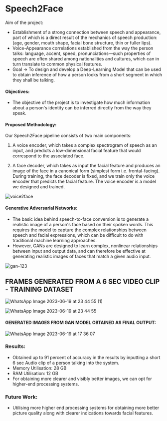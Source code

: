# Speech2Face

Aim of the project:
* Establishment of a strong connection between speech and appearance, part of which is a direct result of the mechanics of speech production: (age, gender, mouth shape, facial bone structure, thin or fuller lips).​ 
* Voice-Appearance correlations established from the way the person talks: language, accent, speed, pronunciations—such properties of speech are often shared among nationalities and cultures, which can in turn translate to common physical features.​ 
* Goal -> To design and develop a Deep-Learning Model that can be used to obtain inference of how a person looks from a short segment in which they shall be talking.​

#### Objectives:
* The objective of the project is to investigate how much information about a person's identity can be inferred directly from the way they speak.

#### Proposed Methodology:
​Our Speech2Face pipeline consists of two main components: ​

1) A voice encoder, which takes a complex spectrogram of speech as an input, and predicts a low-dimensional facial feature that would correspond to the associated face.​

2) A face decoder, which takes as input the facial feature and produces an image of the face in a canonical form (simplest form i.e. frontal-facing). During training, the face decoder is fixed, and we train only the voice encoder that predicts the facial feature. The voice encoder is a model we designed and trained.​

![voice2face](https://github.com/ss-shrishi2000/Speech2Face/assets/65821403/cdb808a1-9dad-4c37-b945-4ab8f41bf10d)

#### Generative Adversarial Networks:

* The basic idea behind speech-to-face conversion is to generate a realistic image of a person's face based on their spoken words. This requires the model to capture the complex relationships between speech and facial expressions, which can be difficult to do with traditional machine learning approaches.
* However, GANs are designed to learn complex, nonlinear relationships between input and output data, and can therefore be effective at generating realistic images of faces that match a given audio input.


![gan-123](https://github.com/ss-shrishi2000/Speech2Face/assets/65821403/41e33e3b-852f-4c63-a8c4-04bf2b2eac6a)

## FRAMES GENERATED FROM A 6 SEC VIDEO CLIP - TRAINING DATASET

![WhatsApp Image 2023-06-19 at 23 44 55 (1)](https://github.com/ss-shrishi2000/Speech2Face/assets/65821403/a93cfcfa-cb80-4943-973e-e427ccada80c)

![WhatsApp Image 2023-06-19 at 23 44 55](https://github.com/ss-shrishi2000/Speech2Face/assets/65821403/c83d338d-81e7-4a73-9412-48103d8d71e0)


#### GENERATED IMAGES FROM GAN MODEL OBTAINED AS FINAL OUTPUT:

![WhatsApp Image 2023-06-19 at 17 36 07](https://github.com/ss-shrishi2000/Speech2Face/assets/65821403/acd68f68-750e-4da8-9883-4e4de1847758)




### Results:

* Obtained up to 91 percent of accuracy in the results by inputting a short 6 sec Audio clip of a person talking into the system.
* Memory Utilisation: 28 GB
* RAM Utilisation: 12 GB
* For obtaining more clearer and visibly better images, we can opt for higher-end processing systems.

### Future Work:
* Utilising more higher end processing systems for obtaining more better picture quality along with clearer indications towards facial features.



